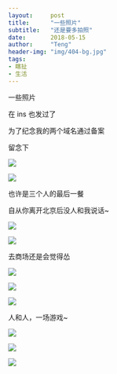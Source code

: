 ```yaml
---
layout:     post
title:      "一些照片"
subtitle:   "还是要多拍照"
date:       2018-05-15
author:     "Teng"
header-img: "img/404-bg.jpg"
tags:
- 瞎扯
- 生活
---
```


一些照片

在 ins 也发过了

为了纪念我的两个域名通过备案

留念下

![](http://images.tengblog.cn/18-5-15/80012275.jpg)

![](http://images.tengblog.cn/18-5-15/95505330.jpg)

也许是三个人的最后一餐

自从你离开北京后没人和我说话~


![](http://images.tengblog.cn/18-5-15/81753067.jpg)

![](http://images.tengblog.cn/18-5-15/48044602.jpg)


去商场还是会觉得怂

![](http://images.tengblog.cn/18-5-15/60811019.jpg)

![](http://images.tengblog.cn/18-5-15/67921403.jpg)

![](http://images.tengblog.cn/18-5-15/57544089.jpg)

人和人，一场游戏~

![](http://images.tengblog.cn/18-5-15/31489419.jpg)

![](http://images.tengblog.cn/18-5-15/26443032.jpg)

![](http://images.tengblog.cn/18-5-15/57544089.jpg)
